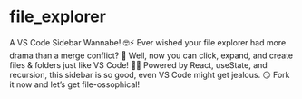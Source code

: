 # file_explorer
 A VS Code Sidebar Wannabe! 🤓⚡  Ever wished your file explorer had more drama than a merge conflict? 🤯 Well, now you can click, expand, and create files &amp; folders just like VS Code! 📂✨ Powered by React, useState, and recursion, this sidebar is so good, even VS Code might get jealous. 😏 Fork it now and let’s get file-ossophical! 
